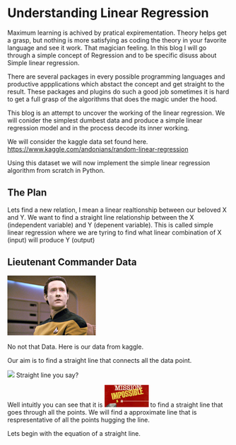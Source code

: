 # Understanding Linear Regression

Maximum learning is achived by pratical expirementation. Theory helps get a grasp, but nothing is more satisfying as coding the theory in your favorite language and see it work. That magician feeling. In this blog I will go through a simple concept of Regression and to be specific disuss about Simple linear regression. 

There are several packages in every possible programming languages and productive appplications which abstact the concept and get straight to the result. These packages and plugins do such a good job sometimes it is hard to get a full grasp of the algorithms that does the magic under the hood.

This blog is an attempt to uncover the working of the linear regression. We will conider the simplest dumbest data and produce a simple linear regression model and in the process decode its inner working.

We will consider the kaggle data set found here. 
https://www.kaggle.com/andonians/random-linear-regression

Using this dataset we will now implement the simple linear regression algorithm from scratch in Python.

## The Plan

Lets find a new relation, I mean a linear realtionship between our beloved X and Y. We want to find a straight line relationship between the X (independent variable) and Y (depenent variable). This is called simple linear regression where we are tyring to find what linear combination of X (input) will produce Y (output) 

## Lieutenant Commander Data

<img src="./images/star-trek-discovery-brent-spiner-data.jpg" width="200">

No not that Data. Here is our data from kaggle.

Our aim is to find a straight line that connects all the data point.

<img src="./images/star-trek-discovery-brent-spiner-data.gif" width="200"> Straight line you say?

Well intuitly you can see that it is <img src="./images/mission-impossible.jpg" height="50" width="100">  to find a straight line that goes through all the points. We will find a approximate line that is respresentative of all the points hugging the line.

Lets begin with the equation of a straight line.
